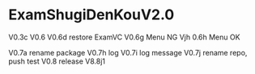 # ExamShugiDenKouV2.0
V0.3c
V0.6
V0.6d restore ExamVC
V0.6g Menu NG
Vjh 0.6h Menu OK

V0.7a rename package
V0.7h log
V0.7i log message
V0.7j rename repo, push test
V0.8 release
V8.8j1
